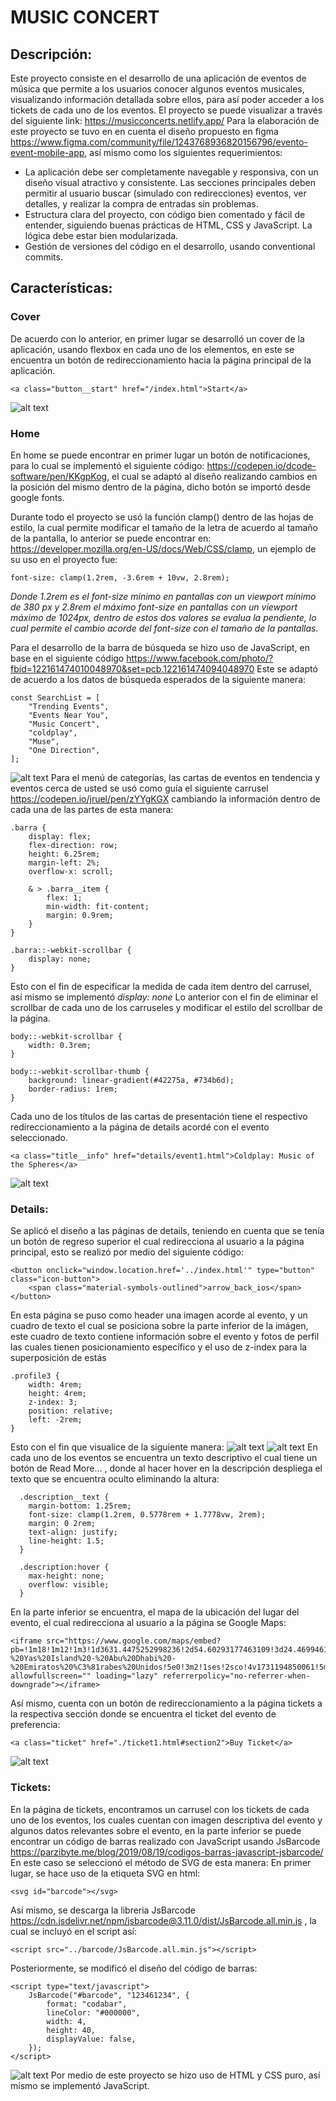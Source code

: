 # MUSIC CONCERT
## Descripción:
Este proyecto consiste en el desarrollo de una aplicación de eventos de música que permite a los usuarios conocer algunos eventos musicales, visualizando información detallada sobre ellos, para así poder acceder a los tickets de cada uno de los eventos. El proyecto se puede visualizar a través del siguiente link: 
https://musicconcerts.netlify.app/
Para la elaboración de este proyecto se tuvo en en cuenta el diseño propuesto en figma https://www.figma.com/community/file/1243768936820156796/evento-event-mobile-app, así mismo como los siguientes requerimientos:
- La aplicación debe ser completamente navegable y responsiva, con un diseño visual atractivo y consistente. Las secciones principales deben permitir al usuario buscar (simulado con redirecciones) eventos, ver detalles, y realizar la compra de entradas sin problemas.
- Estructura clara del proyecto, con código bien comentado y fácil de entender, siguiendo buenas prácticas de HTML, CSS y JavaScript. La lógica debe estar bien modularizada.
- Gestión de versiones del código en el desarrollo, usando conventional commits.
## Características:
### Cover
De acuerdo con lo anterior, en primer lugar se desarrolló un cover de la aplicación, usando flexbox en cada uno de los elementos, en este se encuentra un botón de redireccionamiento hacia la página principal de la aplicación.
```
<a class="button__start" href="/index.html">Start</a>
```
![alt text](./images/image1.png)
### Home
En home se puede encontrar en primer lugar un botón de notificaciones, para lo cual se implementó el siguiente código: https://codepen.io/dcode-software/pen/KKgpKog, el cual se adaptó al diseño realizando cambios en la posición del mismo dentro de la página, dicho botón se importó desde google fonts.

Durante todo el proyecto se usó la función clamp() dentro de las hojas de estilo, la cual permite modificar el tamaño de la letra de acuerdo al tamaño de la pantalla, lo anterior se puede encontrar en: https://developer.mozilla.org/en-US/docs/Web/CSS/clamp, un ejemplo de su uso en el proyecto fue: 
```
font-size: clamp(1.2rem, -3.6rem + 10vw, 2.8rem);
```
_Donde 1.2rem es el font-size mínimo en pantallas con un viewport mínimo de 380 px y 2.8rem el máximo font-size en pantallas con un viewport máximo de 1024px, dentro de estos dos valores se evalua la pendiente, lo cual permite el cambio acorde del font-size con el tamaño de la pantallas._

Para el desarrollo de la barra de búsqueda se hizo uso de JavaScript, en base en el siguiente código https://www.facebook.com/photo/?fbid=122161474010048970&set=pcb.122161474094048970
Este se adaptó de acuerdo a los datos de búsqueda esperados de la siguiente manera: 
```
const SearchList = [
    "Trending Events",
    "Events Near You",
    "Music Concert",
    "coldplay",
    "Muse", 
    "One Direction",
];
```
![alt text](./images/image2.png)
Para el menú de categorías, las cartas de eventos en tendencia y eventos cerca de usted se usó como guía el siguiente carrusel https://codepen.io/jruel/pen/zYYgKGX cambiando la información dentro de cada una de las partes de esta manera:
```
.barra {
    display: flex;
    flex-direction: row;
    height: 6.25rem;
    margin-left: 2%;
    overflow-x: scroll;

    & > .barra__item {
        flex: 1;
        min-width: fit-content;
        margin: 0.9rem;
    }
}

.barra::-webkit-scrollbar {
    display: none;
}
```
Esto con el fin de especificar la medida de cada item dentro del carrusel, así mismo se implementó _display: none_ Lo anterior con el fin de eliminar el scrollbar de cada uno de los carruseles y modificar el estilo del scrollbar de la página.
```
body::-webkit-scrollbar {
    width: 0.3rem;
}

body::-webkit-scrollbar-thumb {
    background: linear-gradient(#42275a, #734b6d);
    border-radius: 1rem;
}
```
Cada uno de los títulos de las cartas de presentación tiene el respectivo redireccionamiento a la página de details acordé con el evento seleccionado.
```
<a class="title__info" href="details/event1.html">Coldplay: Music of the Spheres</a>
```
![alt text](./images/image3.png)
### Details:
Se aplicó el diseño a las páginas de details, teniendo en cuenta que se tenía un botón de regreso superior el cual redirecciona al usuario a la página principal, esto se realizó por medio del siguiente código:
```
<button onclick="window.location.href='../index.html'" type="button" class="icon-button">
    <span class="material-symbols-outlined">arrow_back_ios</span>
</button>
```
En esta página se puso como header una imagen acorde al evento, y un cuadro de texto el cual se posiciona sobre la parte inferior de la imágen, este cuadro de texto contiene información sobre el evento y fotos de perfil las cuales tienen posicionamiento específico y el uso de z-index para la superposición de estás
```
.profile3 {
    width: 4rem;
    height: 4rem;
    z-index: 3;
    position: relative;
    left: -2rem;
}
```
Esto con el fin que visualice de la siguiente manera:
![alt text](/images/image.png)
![alt text](/images/image4.png)
En cada uno de los eventos se encuentra un texto descriptivo el cual tiene un botón de Read More… , donde al hacer hover en la descripción despliega el texto que se encuentra oculto eliminando la altura:
```
  .description__text {
    margin-bottom: 1.25rem;
    font-size: clamp(1.2rem, 0.5778rem + 1.7778vw, 2rem);
    margin: 0 2rem;
    text-align: justify;
    line-height: 1.5;
  }

  .description:hover {
    max-height: none;
    overflow: visible;
  }
```
En la parte inferior se encuentra, el mapa de la ubicación del lugar del evento, el cual redirecciona al usuario a la página se Google Maps:
```
<iframe src="https://www.google.com/maps/embed?pb=!1m18!1m12!1m3!1d3631.4475252998236!2d54.60293177463109!3d24.469946160774036!2m3!1f0!2f0!3f0!3m2!1i1024!2i768!4f13.1!3m3!1m2!1s0x3e5e4586238307c7%3A0x1c5f17a631904450!2sYas%20Marina%20Circuit%20-%20Yas%20Island%20-%20Abu%20Dhabi%20-%20Emiratos%20%C3%81rabes%20Unidos!5e0!3m2!1ses!2sco!4v1731194850061!5m2!1ses!2sco" allowfullscreen="" loading="lazy" referrerpolicy="no-referrer-when-downgrade"></iframe>
```
Así mismo, cuenta con un botón de redireccionamiento a la página tickets a la respectiva sección donde se encuentra el ticket del evento de preferencia:
```
<a class="ticket" href="./ticket1.html#section2">Buy Ticket</a>
```
![alt text](./images/image5.png)
### Tickets:
En la página de tickets, encontramos un carrusel con los tickets de cada uno de los eventos, los cuales cuentan con imagen descriptiva del evento y algunos datos relevantes sobre el evento, en la parte inferior se puede encontrar un código de barras realizado con JavaScript usando JsBarcode
https://parzibyte.me/blog/2019/08/19/codigos-barras-javascript-jsbarcode/
En este caso se seleccionó el método de SVG de esta manera:
En primer lugar, se hace uso de la etiqueta SVG en html:
```
<svg id="barcode"></svg>
```
Así mismo, se descarga la libreria JsBarcode https://cdn.jsdelivr.net/npm/jsbarcode@3.11.0/dist/JsBarcode.all.min.js , la cual se incluyó en el script así:
```
<script src="../barcode/JsBarcode.all.min.js"></script>
```
Posteriormente, se modificó el diseño del código de barras:
```
<script type="text/javascript">
    JsBarcode("#barcode", "123461234", {
        format: "codabar",
        lineColor: "#000000",
        width: 4,
        height: 40,
        displayValue: false,
    });
</script>
```
![alt text](./images/image6.png)
Por medio de este proyecto se hizo uso de HTML y CSS puro, así mismo se implementó JavaScript.


